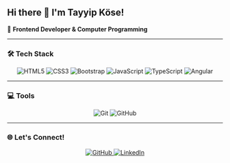 ## Hi there 👋 I'm Tayyip Köse!

🌟 **Frontend Developer & Computer Programming**  

---

### 🛠️ Tech Stack
<div align="center">
  <img src="https://img.shields.io/badge/HTML5-E34F26?style=for-the-badge&logo=html5&logoColor=white&labelColor=E34F26&logoWidth=30&color=E34F26" alt="HTML5" />
  <img src="https://img.shields.io/badge/CSS3-1572B6?style=for-the-badge&logo=css3&logoColor=white&labelColor=1572B6&logoWidth=30&color=1572B6" alt="CSS3" />
  <img src="https://img.shields.io/badge/Bootstrap-7952B3?style=for-the-badge&logo=bootstrap&logoColor=white&labelColor=7952B3&logoWidth=30&color=7952B3" alt="Bootstrap" />
  <img src="https://img.shields.io/badge/JavaScript-F7DF1E?style=for-the-badge&logo=javascript&logoColor=black&labelColor=F7DF1E&logoWidth=30&color=F7DF1E" alt="JavaScript" />
  <img src="https://img.shields.io/badge/TypeScript-3178C6?style=for-the-badge&logo=typescript&logoColor=white&labelColor=3178C6&logoWidth=30&color=3178C6" alt="TypeScript" />
  <img src="https://img.shields.io/badge/Angular-DD0031?style=for-the-badge&logo=angular&logoColor=white&labelColor=DD0031&logoWidth=30&color=DD0031" alt="Angular" />
</div>

---

### 💻 Tools
<div align="center">
  <img src="https://img.shields.io/badge/Git-F05032?style=for-the-badge&logo=git&logoColor=white&labelColor=F05032&logoWidth=30&color=F05032" alt="Git" />
  <img src="https://img.shields.io/badge/GitHub-181717?style=for-the-badge&logo=github&logoColor=white&labelColor=181717&logoWidth=30&color=181717" alt="GitHub" />
</div>

---

### 🌐 Let's Connect!
<div align="center">
  <a href="https://github.com/TayyipKose">
    <img src="https://img.shields.io/badge/GitHub-181717?style=for-the-badge&logo=github&logoColor=white&labelColor=181717&logoWidth=30&color=181717" alt="GitHub" />
  </a>
<a href="https://tr.linkedin.com/in/tayyip-k%C3%B6se-4b5593284" target="_blank">
    <img src="https://img.shields.io/badge/LinkedIn-0A66C2?style=for-the-badge&logo=linkedin&logoColor=white&labelColor=0A66C2&logoWidth=30&color=0A66C2" alt="LinkedIn" />
</a>
</div>
